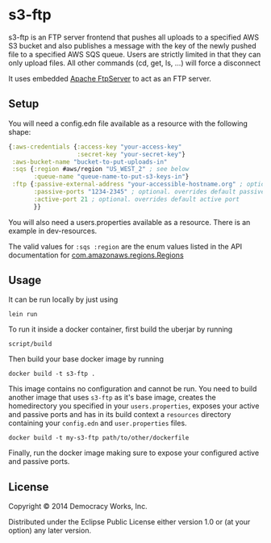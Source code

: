 # s3-ftp

s3-ftp is an FTP server frontend that pushes all uploads to a specified AWS S3 bucket and also publishes a message with the key of the newly pushed file to a specified AWS SQS queue. Users are strictly limited in that they can only upload files. All other commands (cd, get, ls, ...) will force a disconnect

It uses embedded [Apache FtpServer](http://mina.apache.org/ftpserver-project/) to act as an FTP server.


## Setup

You will need a config.edn file available as a resource with the
following shape:

```clojure
{:aws-credentials {:access-key "your-access-key"
                   :secret-key "your-secret-key"}
 :aws-bucket-name "bucket-to-put-uploads-in"
 :sqs {:region #aws/region "US_WEST_2" ; see below
       :queue-name "queue-name-to-put-s3-keys-in"}
 :ftp {:passive-external-address "your-accessible-hostname.org" ; optional. overrides using machines hostname
       :passive-ports "1234-2345" ; optional. overrides default passive ports
       :active-port 21 ; optional. overrides default active port
       }}

```

You will also need a users.properties available as a resource. There is an example in dev-resources.

The valid values for `:sqs :region` are the enum values listed in
the API documentation for [com.amazonaws.regions.Regions](http://docs.aws.amazon.com/AWSJavaSDK/latest/javadoc/com/amazonaws/regions/Regions.html)

## Usage

It can be run locally by just using 

`lein run`

To run it inside a docker container, first build the uberjar by running

`script/build`

Then build your base docker image by running 

`docker build -t s3-ftp .`

This image contains no configuration and cannot be run. You need to build another image that uses `s3-ftp` as it's base image, creates the homedirectory you specified in your `users.properties`, exposes your active and passive ports and has in its build context a `resources` directory containing your `config.edn` and `user.properties` files.

`docker build -t my-s3-ftp path/to/other/dockerfile`

Finally, run the docker image making sure to expose your configured active and passive ports.

## License

Copyright © 2014 Democracy Works, Inc.

Distributed under the Eclipse Public License either version 1.0 or (at
your option) any later version.
